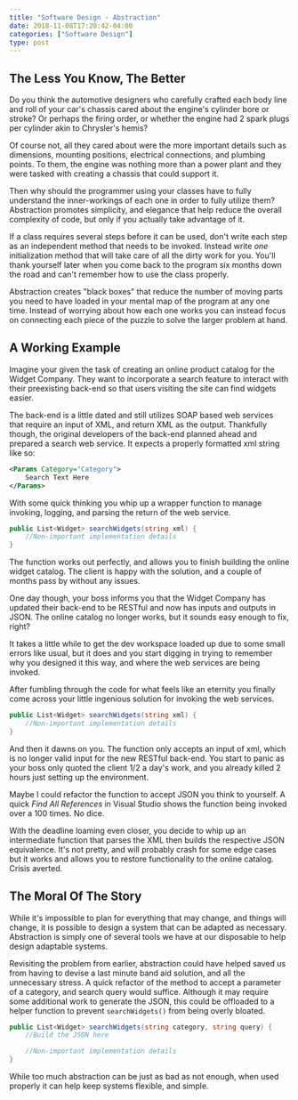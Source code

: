 ```yaml
---
title: "Software Design - Abstraction"
date: 2018-11-08T17:20:42-04:00
categories: ["Software Design"]
type: post
---
```


The Less You Know, The Better
---

Do you think the automotive designers who carefully crafted each body line and roll of your car's chassis cared about the engine's cylinder bore or stroke? Or perhaps the firing order, or whether the engine had 2 spark plugs per cylinder akin to Chrysler's hemis?

Of course not, all they cared about were the more important details such as dimensions, mounting positions, electrical connections, and plumbing points. To them, the engine was nothing more than a power plant and they were tasked with creating a chassis that could support it.

Then why should the programmer using your classes have to fully understand the inner-workings of each one in order to fully utilize them? Abstraction promotes simplicity, and elegance that help reduce the overall complexity of code, but only if you actually take advantage of it. 

If a class requires several steps before it can be used, don't write each step as an independent method that needs to be invoked. Instead write *one* initialization method that will take care of all the dirty work for you. You'll thank yourself later when you come back to the program six months down the road and can't remember how to use the class properly. 

Abstraction creates "black boxes" that reduce the number of moving parts you need to have loaded in your mental map of the program at any one time. Instead of worrying about how each one works you can instead focus on connecting each piece of the puzzle to solve the larger problem at hand.

A Working Example
---

Imagine your given the task of creating an online product catalog for the Widget Company. They want to incorporate a search feature to interact with their preexisting back-end so that users visiting the site can find widgets easier. 

The back-end is a little dated and still utilizes SOAP based web services that require an input of XML, and return XML as the output. Thankfully though, the original developers of the back-end planned ahead and prepared a search web service. It expects a properly formatted xml string like so:

```xml
<Params Category="Category">
    Search Text Here
</Params>
```

With some quick thinking you whip up a wrapper function to manage invoking, logging, and parsing the return of the web service.

```c#
public List<Widget> searchWidgets(string xml) {
    //Non-important implementation details
}
```

The function works out perfectly, and allows you to finish building the online widget catalog. The client is happy with the solution, and a couple of months pass by without any issues.

One day though, your boss informs you that the Widget Company has updated their back-end to be RESTful and now has inputs and outputs in JSON. The online catalog no longer works, but it sounds easy enough to fix, right?

It takes a little while to get the dev workspace loaded up due to some small errors like usual, but it does and you start digging in trying to remember why you designed it this way, and where the web services are being invoked.

After fumbling through the code for what feels like an eternity you finally come across your little ingenious solution for invoking the web services.

```c#
public List<Widget> searchWidgets(string xml) {
    //Non-important implementation details
}
```

And then it dawns on you. The function only accepts an input of xml, which is no longer valid input for the new RESTful back-end. You start to panic as your boss only quoted the client 1/2 a day's work, and you already killed 2 hours just setting up the environment. 

Maybe I could refactor the function to accept JSON you think to yourself. A quick *Find All References* in Visual Studio shows the function being invoked over a 100 times. No dice.

With the deadline loaming even closer, you decide to whip up an intermediate function that parses the XML then builds the respective JSON equivalence. It's not pretty, and will probably crash for some edge cases but it works and allows you to restore functionality to the online catalog. Crisis averted.

The Moral Of The Story
---

While it's impossible to plan for everything that may change, and things will change, it is possible to design a system that can be adapted as necessary. Abstraction is simply one of several tools we have at our disposable to help design adaptable systems.

Revisiting the problem from earlier, abstraction could have helped saved us from having to devise a last minute band aid solution, and all the unnecessary stress. A quick refactor of the method to accept a parameter of a category, and search query would suffice. Although it may require some additional work to generate the JSON, this could be offloaded to a helper function to prevent `searchWidgets()` from being overly bloated.

```csharp
public List<Widget> searchWidgets(string category, string query) {
    //Build the JSON here

    //Non-important implementation details
}
```

While too much abstraction can be just as bad as not enough, when used properly it can help keep systems flexible, and simple.